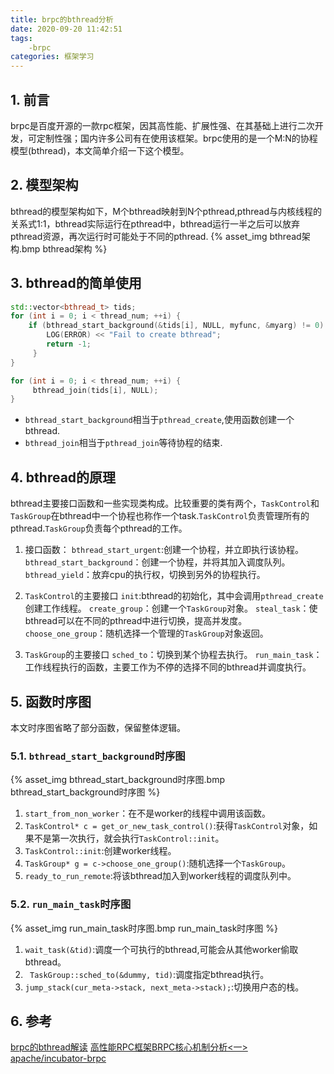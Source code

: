 ```yaml
---
title: brpc的bthread分析
date: 2020-09-20 11:42:51
tags: 
    -brpc
categories: 框架学习
---
```


## 1. 前言
brpc是百度开源的一款rpc框架，因其高性能、扩展性强、在其基础上进行二次开发，可定制性强；国内许多公司有在使用该框架。brpc使用的是一个M:N的协程模型(bthread)，本文简单介绍一下这个模型。


<!-- more -->

## 2. 模型架构
bthread的模型架构如下，M个bthread映射到N个pthread,pthread与内核线程的关系式1:1，bthread实际运行在pthread中，bthread运行一半之后可以放弃pthread资源，再次运行时可能处于不同的pthread.
{% asset_img bthread架构.bmp bthread架构 %} 

## 3. bthread的简单使用

```cpp
std::vector<bthread_t> tids;
for (int i = 0; i < thread_num; ++i) {
    if (bthread_start_background(&tids[i], NULL, myfunc, &myarg) != 0) {
        LOG(ERROR) << "Fail to create bthread";
        return -1;
     }
}

for (int i = 0; i < thread_num; ++i) {
     bthread_join(tids[i], NULL);
}
```
- `bthread_start_background`相当于`pthread_create`,使用函数创建一个bthread.
- `bthread_join`相当于`pthread_join`等待协程的结束.

## 4. bthread的原理
bthread主要接口函数和一些实现类构成。比较重要的类有两个，`TaskControl`和`TaskGroup`在bthread中一个协程也称作一个task.`TaskControl`负责管理所有的pthread.`TaskGroup`负责每个pthread的工作。
1. 接口函数：
`bthread_start_urgent`:创建一个协程，并立即执行该协程。
`bthread_start_background`：创建一个协程，并将其加入调度队列。
`bthread_yield`：放弃cpu的执行权，切换到另外的协程执行。

2. `TaskControl`的主要接口
`init`:bthread的初始化，其中会调用`pthread_create`创建工作线程。
`create_group`：创建一个`TaskGroup`对象。
`steal_task`：使bthread可以在不同的pthread中进行切换，提高并发度。
`choose_one_group`：随机选择一个管理的`TaskGroup`对象返回。

3. `TaskGroup`的主要接口
`sched_to`：切换到某个协程去执行。
`run_main_task`：工作线程执行的函数，主要工作为不停的选择不同的bthread并调度执行。

## 5. 函数时序图
本文时序图省略了部分函数，保留整体逻辑。
### 5.1. `bthread_start_background`时序图
{% asset_img bthread_start_background时序图.bmp bthread_start_background时序图 %}
1. `start_from_non_worker`：在不是worker的线程中调用该函数。
2. `TaskControl* c = get_or_new_task_control()`:获得`TaskControl`对象，如果不是第一次执行，就会执行`TaskControl::init`。
3. `TaskControl::init`:创建worker线程。
4. `TaskGroup* g = c->choose_one_group()`:随机选择一个`TaskGroup`。
5. `ready_to_run_remote`:将该bthread加入到worker线程的调度队列中。

### 5.2. `run_main_task`时序图
{% asset_img run_main_task时序图.bmp run_main_task时序图 %}
1. `wait_task(&tid)`:调度一个可执行的bthread,可能会从其他worker偷取bthread。
2. ` TaskGroup::sched_to(&dummy, tid)`:调度指定bthread执行。
3. `jump_stack(cur_meta->stack, next_meta->stack);`:切换用户态的栈。

## 6. 参考
[brpc的bthread解读](https://cloud.tencent.com/developer/article/1609731)
[高性能RPC框架BRPC核心机制分析<一>](https://zhuanlan.zhihu.com/p/113427004)
[apache/incubator-brpc](https://github.com/apache/incubator-brpc/tree/a2f294e99e48cfe62d542ed4f0bd22998c426afc)




